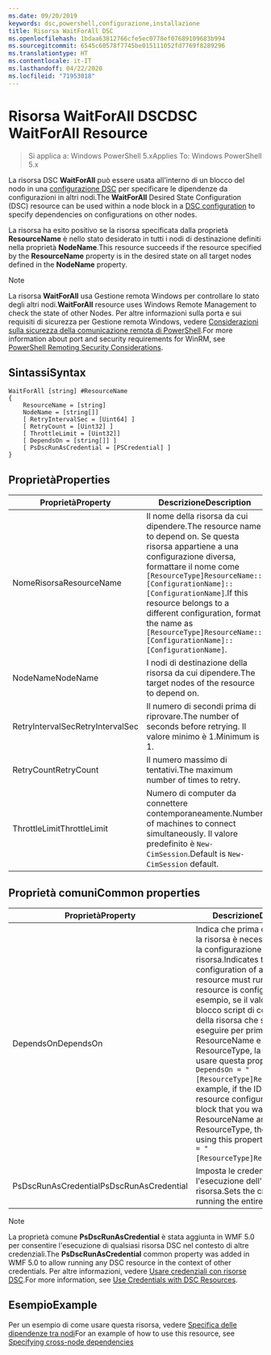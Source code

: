 ```yaml
---
ms.date: 09/20/2019
keywords: dsc,powershell,configurazione,installazione
title: Risorsa WaitForAll DSC
ms.openlocfilehash: 1bdaa63812766cfe5ec0778ef07689109683b994
ms.sourcegitcommit: 6545c60578f7745be015111052fd7769f8289296
ms.translationtype: HT
ms.contentlocale: it-IT
ms.lasthandoff: 04/22/2020
ms.locfileid: "71953018"
---
```

# <a name="dsc-waitforall-resource"></a><span data-ttu-id="44bb8-103">Risorsa WaitForAll DSC</span><span class="sxs-lookup"><span data-stu-id="44bb8-103">DSC WaitForAll Resource</span></span>

> <span data-ttu-id="44bb8-104">Si applica a: Windows PowerShell 5.x</span><span class="sxs-lookup"><span data-stu-id="44bb8-104">Applies To: Windows PowerShell 5.x</span></span>

<span data-ttu-id="44bb8-105">La risorsa DSC **WaitForAll** può essere usata all'interno di un blocco del nodo in una [configurazione DSC](../../../configurations/configurations.md) per specificare le dipendenze da configurazioni in altri nodi.</span><span class="sxs-lookup"><span data-stu-id="44bb8-105">The **WaitForAll** Desired State Configuration (DSC) resource can be used within a node block in a [DSC configuration](../../../configurations/configurations.md) to specify dependencies on configurations on other nodes.</span></span>

<span data-ttu-id="44bb8-106">La risorsa ha esito positivo se la risorsa specificata dalla proprietà **ResourceName** è nello stato desiderato in tutti i nodi di destinazione definiti nella proprietà **NodeName**.</span><span class="sxs-lookup"><span data-stu-id="44bb8-106">This resource succeeds if the resource specified by the **ResourceName** property is in the desired state on all target nodes defined in the **NodeName** property.</span></span>

> [!NOTE]
> <span data-ttu-id="44bb8-107">La risorsa **WaitForAll** usa Gestione remota Windows per controllare lo stato degli altri nodi.</span><span class="sxs-lookup"><span data-stu-id="44bb8-107">**WaitForAll** resource uses Windows Remote Management to check the state of other Nodes.</span></span> <span data-ttu-id="44bb8-108">Per altre informazioni sulla porta e sui requisiti di sicurezza per Gestione remota Windows, vedere [Considerazioni sulla sicurezza della comunicazione remota di PowerShell](/powershell/scripting/learn/remoting/winrmsecurity?view=powershell-6).</span><span class="sxs-lookup"><span data-stu-id="44bb8-108">For more information about port and security requirements for WinRM, see [PowerShell Remoting Security Considerations](/powershell/scripting/learn/remoting/winrmsecurity?view=powershell-6).</span></span>

## <a name="syntax"></a><span data-ttu-id="44bb8-109">Sintassi</span><span class="sxs-lookup"><span data-stu-id="44bb8-109">Syntax</span></span>

```Syntax
WaitForAll [string] #ResourceName
{
    ResourceName = [string]
    NodeName = [string[]]
    [ RetryIntervalSec = [Uint64] ]
    [ RetryCount = [Uint32] ]
    [ ThrottleLimit = [Uint32]]
    [ DependsOn = [string[]] ]
    [ PsDscRunAsCredential = [PSCredential] ]
}
```

## <a name="properties"></a><span data-ttu-id="44bb8-110">Proprietà</span><span class="sxs-lookup"><span data-stu-id="44bb8-110">Properties</span></span>

|<span data-ttu-id="44bb8-111">Proprietà</span><span class="sxs-lookup"><span data-stu-id="44bb8-111">Property</span></span> |<span data-ttu-id="44bb8-112">Descrizione</span><span class="sxs-lookup"><span data-stu-id="44bb8-112">Description</span></span> |
|---|---|
|<span data-ttu-id="44bb8-113">NomeRisorsa</span><span class="sxs-lookup"><span data-stu-id="44bb8-113">ResourceName</span></span> |<span data-ttu-id="44bb8-114">Il nome della risorsa da cui dipendere.</span><span class="sxs-lookup"><span data-stu-id="44bb8-114">The resource name to depend on.</span></span> <span data-ttu-id="44bb8-115">Se questa risorsa appartiene a una configurazione diversa, formattare il nome come `[ResourceType]ResourceName::[ConfigurationName]::[ConfigurationName]`.</span><span class="sxs-lookup"><span data-stu-id="44bb8-115">If this resource belongs to a different configuration, format the name as `[ResourceType]ResourceName::[ConfigurationName]::[ConfigurationName]`.</span></span> |
|<span data-ttu-id="44bb8-116">NodeName</span><span class="sxs-lookup"><span data-stu-id="44bb8-116">NodeName</span></span> |<span data-ttu-id="44bb8-117">I nodi di destinazione della risorsa da cui dipendere.</span><span class="sxs-lookup"><span data-stu-id="44bb8-117">The target nodes of the resource to depend on.</span></span> |
|<span data-ttu-id="44bb8-118">RetryIntervalSec</span><span class="sxs-lookup"><span data-stu-id="44bb8-118">RetryIntervalSec</span></span> |<span data-ttu-id="44bb8-119">Il numero di secondi prima di riprovare.</span><span class="sxs-lookup"><span data-stu-id="44bb8-119">The number of seconds before retrying.</span></span> <span data-ttu-id="44bb8-120">Il valore minimo è 1.</span><span class="sxs-lookup"><span data-stu-id="44bb8-120">Minimum is 1.</span></span> |
|<span data-ttu-id="44bb8-121">RetryCount</span><span class="sxs-lookup"><span data-stu-id="44bb8-121">RetryCount</span></span> |<span data-ttu-id="44bb8-122">Il numero massimo di tentativi.</span><span class="sxs-lookup"><span data-stu-id="44bb8-122">The maximum number of times to retry.</span></span> |
|<span data-ttu-id="44bb8-123">ThrottleLimit</span><span class="sxs-lookup"><span data-stu-id="44bb8-123">ThrottleLimit</span></span> |<span data-ttu-id="44bb8-124">Numero di computer da connettere contemporaneamente.</span><span class="sxs-lookup"><span data-stu-id="44bb8-124">Number of machines to connect simultaneously.</span></span> <span data-ttu-id="44bb8-125">Il valore predefinito è `New-CimSession`.</span><span class="sxs-lookup"><span data-stu-id="44bb8-125">Default is `New-CimSession` default.</span></span> |

## <a name="common-properties"></a><span data-ttu-id="44bb8-126">Proprietà comuni</span><span class="sxs-lookup"><span data-stu-id="44bb8-126">Common properties</span></span>

|<span data-ttu-id="44bb8-127">Proprietà</span><span class="sxs-lookup"><span data-stu-id="44bb8-127">Property</span></span> |<span data-ttu-id="44bb8-128">Descrizione</span><span class="sxs-lookup"><span data-stu-id="44bb8-128">Description</span></span> |
|---|---|
|<span data-ttu-id="44bb8-129">DependsOn</span><span class="sxs-lookup"><span data-stu-id="44bb8-129">DependsOn</span></span> |<span data-ttu-id="44bb8-130">Indica che prima di configurare la risorsa è necessario eseguire la configurazione di un'altra risorsa.</span><span class="sxs-lookup"><span data-stu-id="44bb8-130">Indicates that the configuration of another resource must run before this resource is configured.</span></span> <span data-ttu-id="44bb8-131">Ad esempio, se il valore di ID del blocco script di configurazione della risorsa che si vuole eseguire per primo è ResourceName e il tipo è ResourceType, la sintassi per usare questa proprietà è `DependsOn = "[ResourceType]ResourceName"`.</span><span class="sxs-lookup"><span data-stu-id="44bb8-131">For example, if the ID of the resource configuration script block that you want to run first is ResourceName and its type is ResourceType, the syntax for using this property is `DependsOn = "[ResourceType]ResourceName"`.</span></span> |
|<span data-ttu-id="44bb8-132">PsDscRunAsCredential</span><span class="sxs-lookup"><span data-stu-id="44bb8-132">PsDscRunAsCredential</span></span> |<span data-ttu-id="44bb8-133">Imposta le credenziali per l'esecuzione dell'intera risorsa.</span><span class="sxs-lookup"><span data-stu-id="44bb8-133">Sets the credential for running the entire resource as.</span></span> |

> [!NOTE]
> <span data-ttu-id="44bb8-134">La proprietà comune **PsDscRunAsCredential** è stata aggiunta in WMF 5.0 per consentire l'esecuzione di qualsiasi risorsa DSC nel contesto di altre credenziali.</span><span class="sxs-lookup"><span data-stu-id="44bb8-134">The **PsDscRunAsCredential** common property was added in WMF 5.0 to allow running any DSC resource in the context of other credentials.</span></span> <span data-ttu-id="44bb8-135">Per altre informazioni, vedere [Usare credenziali con risorse DSC](../../../configurations/runasuser.md).</span><span class="sxs-lookup"><span data-stu-id="44bb8-135">For more information, see [Use Credentials with DSC Resources](../../../configurations/runasuser.md).</span></span>

## <a name="example"></a><span data-ttu-id="44bb8-136">Esempio</span><span class="sxs-lookup"><span data-stu-id="44bb8-136">Example</span></span>

<span data-ttu-id="44bb8-137">Per un esempio di come usare questa risorsa, vedere [Specifica delle dipendenze tra nodi](../../../configurations/crossNodeDependencies.md)</span><span class="sxs-lookup"><span data-stu-id="44bb8-137">For an example of how to use this resource, see [Specifying cross-node dependencies](../../../configurations/crossNodeDependencies.md)</span></span>